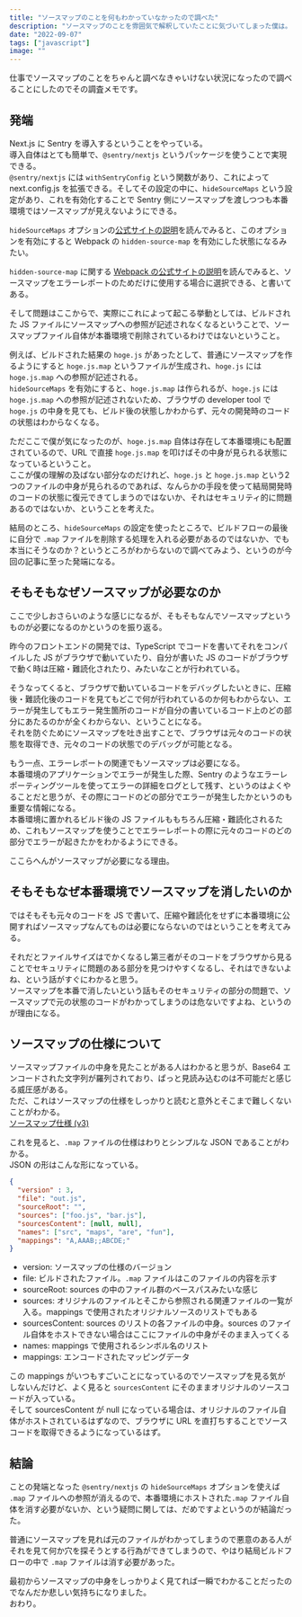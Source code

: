 ```yaml
---
title: "ソースマップのことを何もわかっていなかったので調べた"
description: "ソースマップのことを雰囲気で解釈していたことに気づいてしまった僕は。"
date: "2022-09-07"
tags: ["javascript"]
image: ""
---
```


仕事でソースマップのことをちゃんと調べなきゃいけない状況になったので調べることにしたのでその調査メモです。

## 発端

Next.js に Sentry を導入するということをやっている。  
導入自体はとても簡単で、`@sentry/nextjs` というパッケージを使うことで実現できる。  
`@sentry/nextjs` には `withSentryConfig` という関数があり、これによって next.config.js を拡張できる。そしてその設定の中に、`hideSourceMaps` という設定があり、これを有効化することで Sentry 側にソースマップを渡しつつも本番環境ではソースマップが見えないようにできる。

`hideSourceMaps` オプションの[公式サイトの説明](https://docs.sentry.io/platforms/javascript/guides/nextjs/manual-setup/#use-hidden-source-map)を読んでみると、このオプションを有効にすると Webpack の `hidden-source-map` を有効にした状態になるみたい。

`hidden-source-map` に関する [Webpack の公式サイトの説明](https://webpack.js.org/configuration/devtool/)を読んでみると、ソースマップをエラーレポートのためだけに使用する場合に選択できる、と書いてある。

そして問題はここからで、実際にこれによって起こる挙動としては、ビルドされた JS ファイルにソースマップへの参照が記述されなくなるということで、ソースマップファイル自体が本番環境で削除されているわけではないということ。

例えば、ビルドされた結果の `hoge.js` があったとして、普通にソースマップを作るようにすると `hoge.js.map` というファイルが生成され、`hoge.js` には `hoge.js.map` への参照が記述される。  
`hideSourceMaps` を有効にすると、`hoge.js.map` は作られるが、`hoge.js` には `hoge.js.map` への参照が記述されないため、ブラウザの developer tool で `hoge.js` の中身を見ても、ビルド後の状態しかわからず、元々の開発時のコードの状態はわからなくなる。

ただここで僕が気になったのが、`hoge.js.map` 自体は存在して本番環境にも配置されているので、URL で直接 `hoge.js.map` を叩けばその中身が見られる状態になっているということ。  
ここが僕の理解の及ばない部分なのだけれど、`hoge.js` と `hoge.js.map` という2つのファイルの中身が見られるのであれば、なんらかの手段を使って結局開発時のコードの状態に復元できてしまうのではないか、それはセキュリティ的に問題あるのではないか、ということを考えた。

結局のところ、`hideSourceMaps` の設定を使ったところで、ビルドフローの最後に自分で `.map` ファイルを削除する処理を入れる必要があるのではないか、でも本当にそうなのか？というところがわからないので調べてみよう、というのが今回の記事に至った発端になる。

## そもそもなぜソースマップが必要なのか

ここで少しおさらいのような感じになるが、そもそもなんでソースマップというものが必要になるのかというのを振り返る。

昨今のフロントエンドの開発では、TypeScript でコードを書いてそれをコンパイルした JS がブラウザで動いていたり、自分が書いた JS のコードがブラウザで動く時は圧縮・難読化されたり、みたいなことが行われている。

そうなってくると、ブラウザで動いているコードをデバッグしたいときに、圧縮後・難読化後のコードを見てもどこで何が行われているのか何もわからない、エラーが発生してもエラー発生箇所のコードが自分の書いているコード上のどの部分にあたるのかが全くわからない、ということになる。  
それを防ぐためにソースマップを吐き出すことで、ブラウザは元々のコードの状態を取得でき、元々のコードの状態でのデバッグが可能となる。

もう一点、エラーレポートの関連でもソースマップは必要になる。  
本番環境のアプリケーションでエラーが発生した際、Sentry のようなエラーレポーティングツールを使ってエラーの詳細をログとして残す、というのはよくやることだと思うが、その際にコードのどの部分でエラーが発生したかというのも重要な情報になる。  
本番環境に置かれるビルド後の JS ファイルももちろん圧縮・難読化されるため、これもソースマップを使うことでエラーレポートの際に元々のコードのどの部分でエラーが起きたかをわかるようにできる。

ここらへんがソースマップが必要になる理由。

## そもそもなぜ本番環境でソースマップを消したいのか

ではそもそも元々のコードを JS で書いて、圧縮や難読化をせずに本番環境に公開すればソースマップなんてものは必要にならないのではということを考えてみる。

それだとファイルサイズはでかくなるし第三者がそのコードをブラウザから見ることでセキュリティに問題のある部分を見つけやすくなるし、それはできないよね、という話がすぐにわかると思う。  
ソースマップを本番で消したいという話もそのセキュリティの部分の問題で、ソースマップで元の状態のコードがわかってしまうのは危ないですよね、というのが理由になる。

## ソースマップの仕様について

ソースマップファイルの中身を見たことがある人はわかると思うが、Base64 エンコードされた文字列が羅列されており、ぱっと見読み込むのは不可能だと感じる威圧感がある。  
ただ、これはソースマップの仕様をしっかりと読むと意外とそこまで難しくないことがわかる。  
[ソースマップ仕様 (v3)](https://docs.google.com/document/d/1U1RGAehQwRypUTovF1KRlpiOFze0b-_2gc6fAH0KY0k/edit#)

これを見ると、`.map` ファイルの仕様はわりとシンプルな JSON であることがわかる。  
JSON の形はこんな形になっている。

```json
{
  "version" : 3,
  "file": "out.js",
  "sourceRoot": "",
  "sources": ["foo.js", "bar.js"],
  "sourcesContent": [null, null],
  "names": ["src", "maps", "are", "fun"],
  "mappings": "A,AAAB;;ABCDE;"
}
```

- version: ソースマップの仕様のバージョン
- file: ビルドされたファイル。`.map` ファイルはこのファイルの内容を示す
- sourceRoot: sources の中のファイル群のベースパスみたいな感じ
- sources: オリジナルのファイルとそこから参照される関連ファイルの一覧が入る。mappings で使用されたオリジナルソースのリストでもある
- sourcesContent: sources のリストの各ファイルの中身。sources のファイル自体をホストできない場合はここにファイルの中身がそのまま入ってくる
- names: mappings で使用されるシンボル名のリスト
- mappings: エンコードされたマッピングデータ

この mappings がいつもすごいことになっているのでソースマップを見る気がしないんだけど、よく見ると `sourcesContent` にそのままオリジナルのソースコードが入っている。  
そして sourcesContent が null になっている場合は、オリジナルのファイル自体がホストされているはずなので、ブラウザに URL を直打ちすることでソースコードを取得できるようになっているはず。

## 結論

ことの発端となった `@sentry/nextjs` の `hideSourceMaps` オプションを使えば `.map` ファイルへの参照が消えるので、本番環境にホストされた`.map` ファイル自体を消す必要がないか、という疑問に関しては、だめですよというのが結論だった。

普通にソースマップを見れば元のファイルがわかってしまうので悪意のある人がそれを見て何か穴を探そうとする行為ができてしまうので、やはり結局ビルドフローの中で `.map` ファイルは消す必要があった。

最初からソースマップの中身をしっかりよく見てれば一瞬でわかることだったのでなんだか悲しい気持ちになりました。  
おわり。
